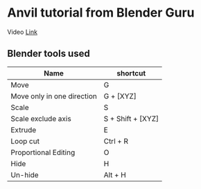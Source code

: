 # Anvil tutorial from Blender Guru

Video [Link](https://www.youtube.com/watch?v=yi87Dap_WOc)

## Blender tools used

| Name | shortcut |
| - | - |
| Move | G |
| Move only in one direction | G + [XYZ] |
| Scale | S |
| Scale exclude axis | S + Shift + [XYZ] |
| Extrude | E |
| Loop cut | Ctrl + R |
| Proportional Editing | O |
| Hide | H |
| Un-hide | Alt + H |